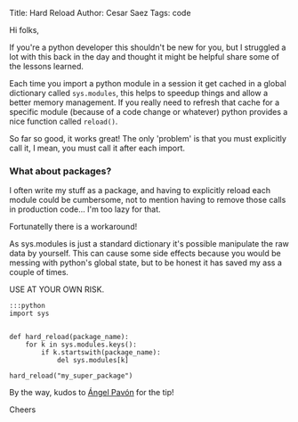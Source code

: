 Title: Hard Reload
Author: Cesar Saez
Tags: code

Hi folks,

If you're a python developer this shouldn't be new for you, but I struggled
a lot with this back in the day and thought it might be helpful share
some of the lessons learned.

Each time you import a python module in a session it get cached in a global
dictionary called `sys.modules`, this helps to speedup things and allow a better
memory management. If you really need to refresh that cache for a specific module
(because of a code change or whatever) python provides a nice function
called `reload()`.

So far so good, it works great! The only 'problem' is that you must
explicitly call it, I mean, you must call it after each import.

### What about packages?

I often write my stuff as a package, and having to explicitly reload each
module could be cumbersome, not to mention having to remove those calls in
production code... I'm too lazy for that.

Fortunatelly there is a workaround!

As sys.modules is just a standard dictionary it's possible manipulate the
raw data by yourself. This can cause some side effects because you would
be messing with python's global state, but to be honest it has saved my
ass a couple of times.

USE AT YOUR OWN RISK.

    :::python
    import sys


    def hard_reload(package_name):
        for k in sys.modules.keys():
            if k.startswith(package_name):
                del sys.modules[k]

    hard_reload("my_super_package")

By the way, kudos to [Ángel Pavón](http://agedito.com) for the tip!

Cheers